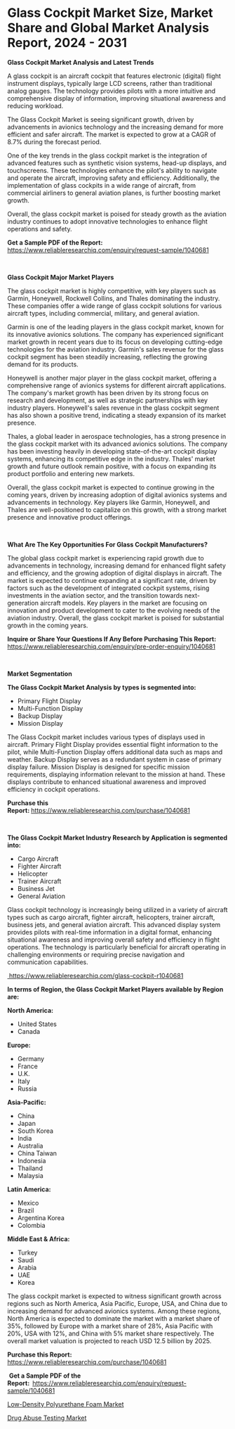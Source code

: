 <p><h1>Glass Cockpit Market Size, Market Share and Global Market Analysis Report, 2024 - 2031</h1></p><p><strong>Glass Cockpit Market Analysis and Latest Trends</strong></p>
<p><p>A glass cockpit is an aircraft cockpit that features electronic (digital) flight instrument displays, typically large LCD screens, rather than traditional analog gauges. The technology provides pilots with a more intuitive and comprehensive display of information, improving situational awareness and reducing workload.</p><p>The Glass Cockpit Market is seeing significant growth, driven by advancements in avionics technology and the increasing demand for more efficient and safer aircraft. The market is expected to grow at a CAGR of 8.7% during the forecast period.</p><p>One of the key trends in the glass cockpit market is the integration of advanced features such as synthetic vision systems, head-up displays, and touchscreens. These technologies enhance the pilot's ability to navigate and operate the aircraft, improving safety and efficiency. Additionally, the implementation of glass cockpits in a wide range of aircraft, from commercial airliners to general aviation planes, is further boosting market growth.</p><p>Overall, the glass cockpit market is poised for steady growth as the aviation industry continues to adopt innovative technologies to enhance flight operations and safety.</p></p>
<p><strong>Get a Sample PDF of the Report:&nbsp;</strong> <a href="https://www.reliableresearchiq.com/enquiry/request-sample/1040681">https://www.reliableresearchiq.com/enquiry/request-sample/1040681</a></p>
<p>&nbsp;</p>
<p><strong>Glass Cockpit Major Market Players</strong></p>
<p><p>The glass cockpit market is highly competitive, with key players such as Garmin, Honeywell, Rockwell Collins, and Thales dominating the industry. These companies offer a wide range of glass cockpit solutions for various aircraft types, including commercial, military, and general aviation.</p><p>Garmin is one of the leading players in the glass cockpit market, known for its innovative avionics solutions. The company has experienced significant market growth in recent years due to its focus on developing cutting-edge technologies for the aviation industry. Garmin's sales revenue for the glass cockpit segment has been steadily increasing, reflecting the growing demand for its products.</p><p>Honeywell is another major player in the glass cockpit market, offering a comprehensive range of avionics systems for different aircraft applications. The company's market growth has been driven by its strong focus on research and development, as well as strategic partnerships with key industry players. Honeywell's sales revenue in the glass cockpit segment has also shown a positive trend, indicating a steady expansion of its market presence.</p><p>Thales, a global leader in aerospace technologies, has a strong presence in the glass cockpit market with its advanced avionics solutions. The company has been investing heavily in developing state-of-the-art cockpit display systems, enhancing its competitive edge in the industry. Thales' market growth and future outlook remain positive, with a focus on expanding its product portfolio and entering new markets.</p><p>Overall, the glass cockpit market is expected to continue growing in the coming years, driven by increasing adoption of digital avionics systems and advancements in technology. Key players like Garmin, Honeywell, and Thales are well-positioned to capitalize on this growth, with a strong market presence and innovative product offerings.</p></p>
<p>&nbsp;</p>
<p><strong>What Are The Key Opportunities For Glass Cockpit Manufacturers?</strong></p>
<p><p>The global glass cockpit market is experiencing rapid growth due to advancements in technology, increasing demand for enhanced flight safety and efficiency, and the growing adoption of digital displays in aircraft. The market is expected to continue expanding at a significant rate, driven by factors such as the development of integrated cockpit systems, rising investments in the aviation sector, and the transition towards next-generation aircraft models. Key players in the market are focusing on innovation and product development to cater to the evolving needs of the aviation industry. Overall, the glass cockpit market is poised for substantial growth in the coming years.</p></p>
<p><strong>Inquire or Share Your Questions If Any Before Purchasing This Report:</strong> <a href="https://www.reliableresearchiq.com/enquiry/pre-order-enquiry/1040681">https://www.reliableresearchiq.com/enquiry/pre-order-enquiry/1040681</a></p>
<p>&nbsp;</p>
<p><strong>Market Segmentation</strong></p>
<p><strong>The Glass Cockpit Market Analysis by types is segmented into:</strong></p>
<p><ul><li>Primary Flight Display</li><li>Multi-Function Display</li><li>Backup Display</li><li>Mission Display</li></ul></p>
<p><p>The Glass Cockpit market includes various types of displays used in aircraft. Primary Flight Display provides essential flight information to the pilot, while Multi-Function Display offers additional data such as maps and weather. Backup Display serves as a redundant system in case of primary display failure. Mission Display is designed for specific mission requirements, displaying information relevant to the mission at hand. These displays contribute to enhanced situational awareness and improved efficiency in cockpit operations.</p></p>
<p><strong>Purchase this Report:&nbsp;</strong><a href="https://www.reliableresearchiq.com/purchase/1040681">https://www.reliableresearchiq.com/purchase/1040681</a></p>
<p>&nbsp;</p>
<p><strong>The Glass Cockpit Market Industry Research by Application is segmented into:</strong></p>
<p><ul><li>Cargo Aircraft</li><li>Fighter Aircraft</li><li>Helicopter</li><li>Trainer Aircraft</li><li>Business Jet</li><li>General Aviation</li></ul></p>
<p><p>Glass cockpit technology is increasingly being utilized in a variety of aircraft types such as cargo aircraft, fighter aircraft, helicopters, trainer aircraft, business jets, and general aviation aircraft. This advanced display system provides pilots with real-time information in a digital format, enhancing situational awareness and improving overall safety and efficiency in flight operations. The technology is particularly beneficial for aircraft operating in challenging environments or requiring precise navigation and communication capabilities.</p></p>
<p><a href="https://www.reliableresearchiq.com/glass-cockpit-r1040681">&nbsp;https://www.reliableresearchiq.com/glass-cockpit-r1040681</a></p>
<p><strong>In terms of Region, the Glass Cockpit Market Players available by Region are:</strong></p>
<p>
    <p> <strong> North America: </strong>
        <ul>
            <li>United States</li>
            <li>Canada</li>
        </ul>
        </p> 
    <p> <strong> Europe: </strong>
        <ul>
            <li>Germany</li>
            <li>France</li>
            <li>U.K.</li>
            <li>Italy</li>
            <li>Russia</li>
        </ul>
        </p> 
    <p> <strong> Asia-Pacific: </strong>
        <ul>
            <li>China</li>
            <li>Japan</li>
            <li>South Korea</li>
            <li>India</li>
            <li>Australia</li>
            <li>China Taiwan</li>
            <li>Indonesia</li>
            <li>Thailand</li>
            <li>Malaysia</li>
        </ul>
        </p> 
    <p> <strong> Latin America: </strong>
        <ul>
            <li>Mexico</li>
            <li>Brazil</li>
            <li>Argentina Korea</li>
            <li>Colombia</li>
        </ul>
        </p> 
    <p> <strong> Middle East & Africa: </strong>
        <ul>
            <li>Turkey</li>
            <li>Saudi</li>
            <li>Arabia</li>
            <li>UAE</li>
            <li>Korea</li>
        </ul>
    </p>
    </p>
<p><p>The glass cockpit market is expected to witness significant growth across regions such as North America, Asia Pacific, Europe, USA, and China due to increasing demand for advanced avionics systems. Among these regions, North America is expected to dominate the market with a market share of 35%, followed by Europe with a market share of 28%, Asia Pacific with 20%, USA with 12%, and China with 5% market share respectively. The overall market valuation is projected to reach USD 12.5 billion by 2025.</p></p>
<p><strong>Purchase this Report: </strong><a href="https://www.reliableresearchiq.com/purchase/1040681">https://www.reliableresearchiq.com/purchase/1040681</a></p>
<p>&nbsp;<strong>Get a Sample PDF of the Report:&nbsp;&nbsp;</strong><a href="https://www.reliableresearchiq.com/enquiry/request-sample/1040681">https://www.reliableresearchiq.com/enquiry/request-sample/1040681</a></p>
<p><strong></strong></p>
<p><p><a href="https://www.linkedin.com/pulse/low-density-polyurethane-foam-market-size-type-soft-purrigid-8wxzf?trackingId=UMMQW5JPRr64nZm1EHk3gw%3D%3D">Low-Density Polyurethane Foam Market</a></p><p><a href="https://github.com/wrwgzwbr35/Market-Research-Report-List-2/blob/main/drug-abuse-testing-market.md">Drug Abuse Testing Market</a></p></p>